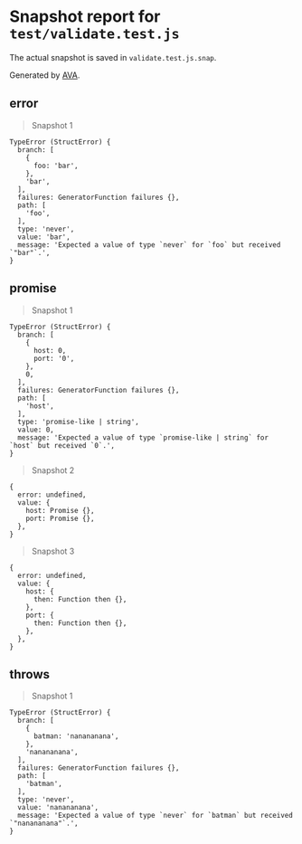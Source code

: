 # Snapshot report for `test/validate.test.js`

The actual snapshot is saved in `validate.test.js.snap`.

Generated by [AVA](https://ava.li).

## error

> Snapshot 1

    TypeError (StructError) {
      branch: [
        {
          foo: 'bar',
        },
        'bar',
      ],
      failures: GeneratorFunction failures {},
      path: [
        'foo',
      ],
      type: 'never',
      value: 'bar',
      message: 'Expected a value of type `never` for `foo` but received `"bar"`.',
    }

## promise

> Snapshot 1

    TypeError (StructError) {
      branch: [
        {
          host: 0,
          port: '0',
        },
        0,
      ],
      failures: GeneratorFunction failures {},
      path: [
        'host',
      ],
      type: 'promise-like | string',
      value: 0,
      message: 'Expected a value of type `promise-like | string` for `host` but received `0`.',
    }

> Snapshot 2

    {
      error: undefined,
      value: {
        host: Promise {},
        port: Promise {},
      },
    }

> Snapshot 3

    {
      error: undefined,
      value: {
        host: {
          then: Function then {},
        },
        port: {
          then: Function then {},
        },
      },
    }

## throws

> Snapshot 1

    TypeError (StructError) {
      branch: [
        {
          batman: 'nanananana',
        },
        'nanananana',
      ],
      failures: GeneratorFunction failures {},
      path: [
        'batman',
      ],
      type: 'never',
      value: 'nanananana',
      message: 'Expected a value of type `never` for `batman` but received `"nanananana"`.',
    }
